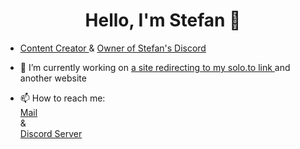 <p>
  <h1 align="center"><b>Hello, I'm Stefan </a> 👋</b></h1>
</p>

- <a href="https://stefan4189.github.io">Content Creator </a>
& </a>
<a href="https://discord.com/invite/KgmHVEQWAt">Owner of Stefan's Discord</a>

- 🔭 I’m currently working on <a href='https://github.com/Stefan4189/Stefan4189.github.io'>a site redirecting to my solo.to link </a> and another website
- 📫 How to reach me: </br> <a href="mailto: contactstefan4189@protonmail.com">Mail</a>
<br> & <br> <a href="https://discord.com/invite/KgmHVEQWAt">Discord Server</a>
